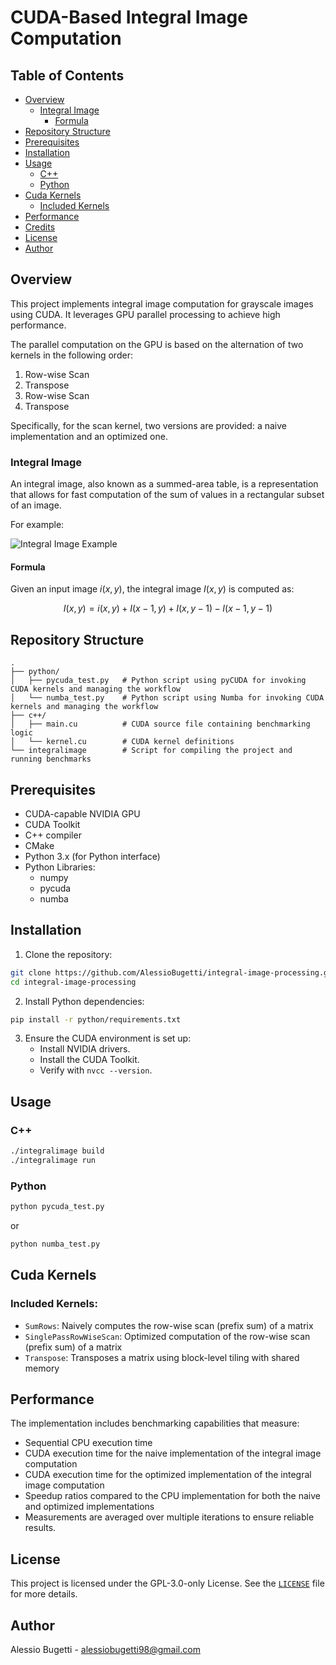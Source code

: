 # CUDA-Based Integral Image Computation

## Table of Contents
- [Overview](#overview)
  - [Integral Image](#integral-image)
    - [Formula](#formula)
- [Repository Structure](#repository-structure)
- [Prerequisites](#prerequisites)
- [Installation](#installation)
- [Usage](#usage)
    - [C++](#c)
    - [Python](#python)
- [Cuda Kernels](#cuda-kernels)
    - [Included Kernels](#included-kernels)
- [Performance](#performance)
- [Credits](#credits)
- [License](#license)
- [Author](#author)

## Overview
This project implements integral image computation for grayscale images using CUDA. It leverages GPU parallel processing to achieve high performance.

The parallel computation on the GPU is based on the alternation of two kernels in the following order:
1. Row-wise Scan
2. Transpose
3. Row-wise Scan
4. Transpose

Specifically, for the scan kernel, two versions are provided: a naive implementation and an optimized one.

### Integral Image
An integral image, also known as a summed-area table, is a representation that allows for fast computation of the sum of values in a rectangular subset of an image.

For example:

![Integral Image Example](https://i.ibb.co/4wT6rKMg/240px-Integral-image-application-example-svg.png)

#### Formula
Given an input image $i(x, y)$, the integral image $I(x, y)$ is computed as:

$$
I(x,y) = i(x,y) + I(x-1,y)+I(x,y-1)-I(x-1,y-1)
$$

## Repository Structure

```plaintext
.
├── python/
│   ├── pycuda_test.py   # Python script using pyCUDA for invoking CUDA kernels and managing the workflow
│   └── numba_test.py    # Python script using Numba for invoking CUDA kernels and managing the workflow
├── c++/
│   ├── main.cu          # CUDA source file containing benchmarking logic
│   └── kernel.cu        # CUDA kernel definitions
└── integralimage        # Script for compiling the project and running benchmarks
```

## Prerequisites

- CUDA-capable NVIDIA GPU
- CUDA Toolkit
- C++ compiler
- CMake
- Python 3.x (for Python interface)
- Python Libraries:
    - numpy
    - pycuda
    - numba

## Installation
1. Clone the repository:

```sh
git clone https://github.com/AlessioBugetti/integral-image-processing.git
cd integral-image-processing
```
2. Install Python dependencies:

```sh
pip install -r python/requirements.txt
```
3. Ensure the CUDA environment is set up:
    - Install NVIDIA drivers.
    - Install the CUDA Toolkit.
    - Verify with ```nvcc --version```.

## Usage

### C++
```sh
./integralimage build
./integralimage run
```

### Python
```sh
python pycuda_test.py
```
or
```sh
python numba_test.py
```

## Cuda Kernels

### Included Kernels:
- `SumRows`: Naively computes the row-wise scan (prefix sum) of a matrix
- `SinglePassRowWiseScan`: Optimized computation of the row-wise scan (prefix sum) of a matrix
- `Transpose`: Transposes a matrix using block-level tiling with shared memory

## Performance
The implementation includes benchmarking capabilities that measure:
- Sequential CPU execution time
- CUDA execution time for the naive implementation of the integral image computation
- CUDA execution time for the optimized implementation of the integral image computation
- Speedup ratios compared to the CPU implementation for both the naive and optimized implementations
- Measurements are averaged over multiple iterations to ensure reliable results.

## License
This project is licensed under the GPL-3.0-only License. See the [`LICENSE`](LICENSE) file for more details.

## Author
Alessio Bugetti - alessiobugetti98@gmail.com
